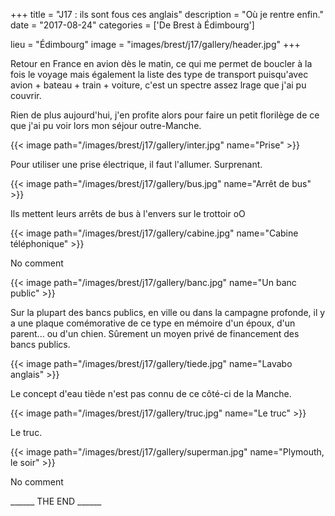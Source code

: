 +++
title = "J17 : ils sont fous ces anglais"
description = "Où je rentre enfin."
date = "2017-08-24"
categories = ['De Brest à Édimbourg']

lieu = "Édimbourg"
image = "images/brest/j17/gallery/header.jpg"
+++

Retour en France en avion dès le matin, ce qui me permet de boucler à la fois le voyage mais également la liste des type de transport puisqu'avec avion + bateau + train + voiture, c'est un spectre assez lrage que j'ai pu couvrir.

Rien de plus aujourd'hui, j'en profite alors pour faire un petit florilège de ce que j'ai pu voir lors mon séjour outre-Manche.


{{< image path="/images/brest/j17/gallery/inter.jpg" name="Prise" >}}

Pour utiliser une prise électrique, il faut l'allumer. Surprenant.

{{< image path="/images/brest/j17/gallery/bus.jpg" name="Arrêt de bus" >}}

Ils mettent leurs arrêts de bus à l'envers sur le trottoir oO

{{< image path="/images/brest/j17/gallery/cabine.jpg" name="Cabine téléphonique" >}}

No comment

{{< image path="/images/brest/j17/gallery/banc.jpg" name="Un banc public" >}}

Sur la plupart des bancs publics, en ville ou dans la campagne profonde, il y a une plaque comémorative de ce type en mémoire d'un époux, d'un parent... ou d'un chien. Sûrement un moyen privé de financement des bancs publics.

{{< image path="/images/brest/j17/gallery/tiede.jpg" name="Lavabo anglais" >}}

Le concept d'eau tiède n'est pas connu de ce côté-ci de la Manche.

{{< image path="/images/brest/j17/gallery/truc.jpg" name="Le truc" >}}

Le truc.

{{< image path="/images/brest/j17/gallery/superman.jpg" name="Plymouth, le soir" >}}

No comment





______ THE END ______
